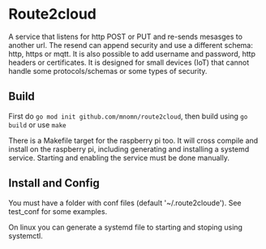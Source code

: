 # Route2cloud

A service that listens for http POST or PUT and re-sends mesasges to another url. The resend can append security and use a different schema: http, https or mqtt. It is also possible to add username and password, http headers or certificates. It is designed for small devices (IoT) that cannot handle some protocols/schemas or some types of security.

## Build
First do `go mod init github.com/mnomn/route2cloud`, 
then build using `go build` or use `make`

There is a Makefile target for the raspberry pi too.
It will cross compile and install on the raspberry pi, including generating and installing a systemd service.
Starting and enabling the service must be done manually.

## Install and Config
You must have a folder with conf files (default '~/.route2cloude'). See test_conf for some examples.

On linux you can generate a systemd file to starting and stoping using systemctl.
